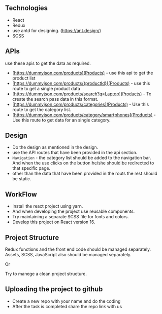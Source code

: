 ## Technologies

* React
* Redux
* use antd for designing. (https://ant.design/)
* SCSS

## APIs
use these apis to get the data as required.

* [https://dummyjson.com/products](Products) - use this api to get the product list
* [https://dummyjson.com/products/{productId}](Products) - use this route to get a single product data
* [https://dummyjson.com/products/search?q=Laptop](Products) - To create the search pass data in this format.
* [https://dummyjson.com/products/categories](Products) - Use this route to get the category list.
* [https://dummyjson.com/products/category/smartphones](Products) - Use this route to get data for an single category.

## Design

* Do the design as mentioned in the design.
* use the API routes that have been provided in the api section.
* `Navigation` - the category list should be added to the navigation bar. And when the use clicks on the button he/she should be redirected to that specific page.
* other than the data that have been provided in the routs the rest should be static.

## WorkFlow

* Install the react project using yarn.
* And when developing the project use reusable components.
* Try maintaining a separate SCSS file for fonts and colors.
* Develop this project on React version 16.

## Project Structure

Redux functions and the front end code should be managed separately.
Assets, SCSS, JavaScript also should be managed separately.

Or

Try to manege a clean project structure.

## Uploading the project to github

* Create a new repo with your name and do the coding
* After the task is completed share the repo link with us
